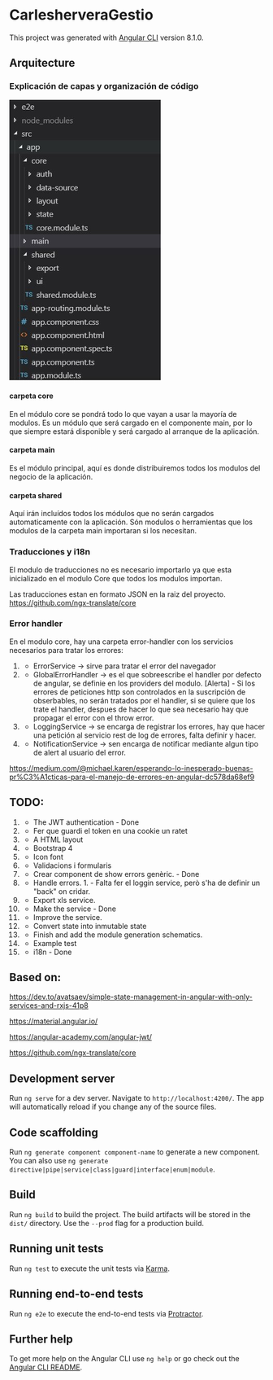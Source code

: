 # CarlesherveraGestio

This project was generated with [Angular CLI](https://github.com/angular/angular-cli) version 8.1.0.





## Arquitecture

### Explicación de capas y organización de código
![estructura de carpetas](readme-assets/estructura-carpetas.jpg?raw=true "Estructura de carpetas")

#### carpeta core
En el módulo core se pondrá todo lo que vayan a usar la mayoría de modulos. Es un módulo que será cargado en el componente main, por lo que siempre estará disponible y será cargado al arranque de la aplicación.

#### carpeta main
Es el módulo principal, aquí es donde distribuiremos todos los modulos del negocio de la aplicación.

#### carpeta shared
Aquí irán incluídos todos los módulos que no serán cargados automaticamente con la aplicación. Són modulos o herramientas que los modulos de la carpeta main importaran si los necesitan.

### Traducciones y i18n
El modulo de traducciones no es necesario importarlo ya que esta inicializado en el modulo Core que todos los modulos importan.

Las traducciones estan en formato JSON en la raiz del proyecto.
https://github.com/ngx-translate/core

### Error handler

En el modulo core, hay una carpeta error-handler con los servicios necesarios para tratar los errores:
  1. - ErrorService -> sirve para tratar el error del navegador
  2. - GlobalErrorHandler -> es el que sobreescribe el handler por defecto de angular, se definie en los providers del modulo.
  [Alerta] - Si los errores de peticiones http son controlados en la suscripción de obserbables, no serán tratados por el handler, si se quiere que los trate el handler, despues de hacer lo que sea necesario hay que propagar el error con el throw error.
  3. - LoggingService -> se encarga de registrar los errores, hay que hacer una petición al servicio rest de log de errores, falta definir y hacer.
  4. - NotificationService -> sen encarga de notificar mediante algun tipo de alert al usuario del error. 


https://medium.com/@michael.karen/esperando-lo-inesperado-buenas-pr%C3%A1cticas-para-el-manejo-de-errores-en-angular-dc578da68ef9

## TODO:


1. - The JWT authentication - Done
  1. - Fer que guardi el token en una cookie un ratet
1. - A HTML layout
  1. - Bootstrap 4
  1. - Icon font
1. - Validacions i formularis
  1. - Crear component de show errors genèric. - Done
  1. - Handle errors.
    1. - Falta fer el loggin service, però s'ha de definir un "back" on cridar.
1. - Export xls service. 
  1. - Make the service - Done
  1. - Improve the service.
1. - Convert state into inmutable state
1. - Finish and add the module generation schematics.
1. - Example test
1. - i18n - Done



## Based on:

https://dev.to/avatsaev/simple-state-management-in-angular-with-only-services-and-rxjs-41p8

https://material.angular.io/

https://angular-academy.com/angular-jwt/

https://github.com/ngx-translate/core


## Development server

Run `ng serve` for a dev server. Navigate to `http://localhost:4200/`. The app will automatically reload if you change any of the source files.

## Code scaffolding

Run `ng generate component component-name` to generate a new component. You can also use `ng generate directive|pipe|service|class|guard|interface|enum|module`.

## Build

Run `ng build` to build the project. The build artifacts will be stored in the `dist/` directory. Use the `--prod` flag for a production build.

## Running unit tests

Run `ng test` to execute the unit tests via [Karma](https://karma-runner.github.io).

## Running end-to-end tests

Run `ng e2e` to execute the end-to-end tests via [Protractor](http://www.protractortest.org/).

## Further help

To get more help on the Angular CLI use `ng help` or go check out the [Angular CLI README](https://github.com/angular/angular-cli/blob/master/README.md).